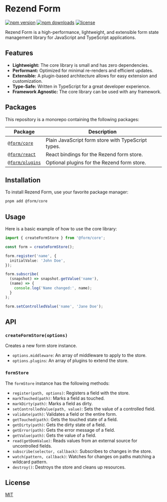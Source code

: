 # Rezend Form

[![npm version](https://img.shields.io/npm/v/rezend-form.svg)](https://www.npmjs.com/package/rezend-form)
[![npm downloads](https://img.shields.io/npm/dm/rezend-form.svg)](https://www.npmjs.com/package/rezend-form)
[![license](https://img.shields.io/npm/l/rezend-form.svg)](https://github.com/your-username/rezend-form/blob/main/LICENSE)

Rezend Form is a high-performance, lightweight, and extensible form state management library for JavaScript and TypeScript applications.

## Features

- **Lightweight:** The core library is small and has zero dependencies.
- **Performant:** Optimized for minimal re-renders and efficient updates.
- **Extensible:** A plugin-based architecture allows for easy extension and customization.
- **Type-Safe:** Written in TypeScript for a great developer experience.
- **Framework Agnostic:** The core library can be used with any framework.

## Packages

This repository is a monorepo containing the following packages:

| Package | Description |
| --- | --- |
| [`@form/core`](/packages/core) | Plain JavaScript form store with TypeScript types. |
| [`@form/react`](/packages/react) | React bindings for the Rezend form store. |
| [`@form/plugins`](/packages/plugins) | Optional plugins for the Rezend form store. |

## Installation

To install Rezend Form, use your favorite package manager:

```bash
pnpm add @form/core
```

## Usage

Here is a basic example of how to use the core library:

```typescript
import { createFormStore } from '@form/core';

const form = createFormStore();

form.register('name', {
  initialValue: 'John Doe',
});

form.subscribe(
  (snapshot) => snapshot.getValue('name'),
  (name) => {
    console.log('Name changed:', name);
  }
);

form.setControlledValue('name', 'Jane Doe');
```

## API

### `createFormStore(options)`

Creates a new form store instance.

- `options.middleware`: An array of middleware to apply to the store.
- `options.plugins`: An array of plugins to extend the store.

### `formStore`

The `formStore` instance has the following methods:

- `register(path, options)`: Registers a field with the store.
- `markTouched(path)`: Marks a field as touched.
- `markDirty(path)`: Marks a field as dirty.
- `setControlledValue(path, value)`: Sets the value of a controlled field.
- `validate(path)`: Validates a field or the entire form.
- `getTouched(path)`: Gets the touched state of a field.
- `getDirty(path)`: Gets the dirty state of a field.
- `getError(path)`: Gets the error message of a field.
- `getValue(path)`: Gets the value of a field.
- `read(getDomValue)`: Reads values from an external source for uncontrolled fields.
- `subscribe(selector, callback)`: Subscribes to changes in the store.
- `watch(pattern, callback)`: Watches for changes on paths matching a wildcard pattern.
- `destroy()`: Destroys the store and cleans up resources.

## License

[MIT](/LICENSE)

